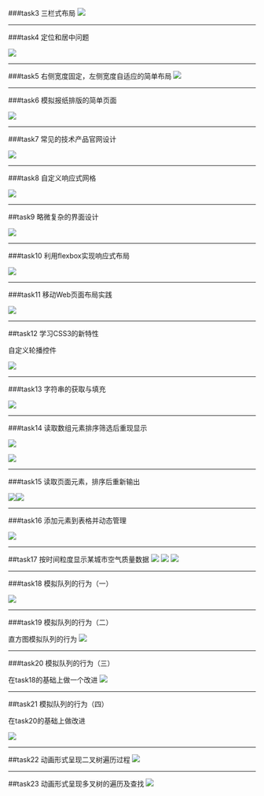 ###task3
三栏式布局
![](http://i.imgur.com/I8RJ1jl.png)

***
###task4
定位和居中问题

![](http://i.imgur.com/ZL9S8dD.png)
***
###task5
右侧宽度固定，左侧宽度自适应的简单布局
![](http://i.imgur.com/3oLi2yC.png)
***
###task6
模拟报纸排版的简单页面

![](http://i.imgur.com/QtI4Tod.jpg)
***
###task7
常见的技术产品官网设计

![](http://i.imgur.com/3qk8wkQ.jpg)
***
###task8
自定义响应式网格

![](http://i.imgur.com/cOQBqnK.png)
***
##task9
略微复杂的界面设计

![](http://i.imgur.com/SJ3VIkf.jpg)
***
###task10
利用flexbox实现响应式布局

![](http://i.imgur.com/RIiF8iL.png)
***
###task11
移动Web页面布局实践

![](http://i.imgur.com/vmk4tgF.jpg)
***
##task12
学习CSS3的新特性

自定义轮播控件

![](http://i.imgur.com/0R0cNmC.png)
***
###task13
字符串的获取与填充

![](http://i.imgur.com/zER2ZLl.png)
***
###task14
读取数组元素排序筛选后重现显示

![](http://i.imgur.com/HSn7M35.png)

![](http://i.imgur.com/ROs70IY.png)
***
###task15
读取页面元素，排序后重新输出

![](http://i.imgur.com/cz76ErA.png)![](http://i.imgur.com/v2qd7zr.png)
***
###task16
添加元素到表格并动态管理

![](http://i.imgur.com/uJS5Yjl.png)
***
##task17
按时间粒度显示某城市空气质量数据
![](http://i.imgur.com/n36gr4K.png)
![](http://i.imgur.com/5zOPEhF.png)
![](http://i.imgur.com/YUUbZUP.png)
***
###task18
模拟队列的行为（一）

![](http://i.imgur.com/lh4xaAl.png)
***
###task19
模拟队列的行为（二）

直方图模拟队列的行为
![](http://i.imgur.com/3bBrCQC.png)
***
###task20
模拟队列的行为（三）

在task18的基础上做一个改进
![](http://i.imgur.com/dJOQaRV.png)
***
##task21
模拟队列的行为（四）

在task20的基础上做改进

![](http://i.imgur.com/xCSqzli.png)
***
##task22
动画形式呈现二叉树遍历过程
![](http://i.imgur.com/Q0zS6E0.gif)
***
##task23
动画形式呈现多叉树的遍历及查找
![](http://i.imgur.com/hsi3EFf.png)